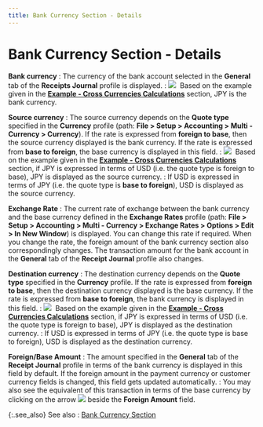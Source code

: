 ```yaml
---
title: Bank Currency Section - Details
---
```


# Bank Currency Section - Details


**Bank currency**
: The currency of the bank account selected in the  **General** tab of the **Receipts 
 Journal** profile is displayed.
: ![]({{site.acc_baseurl}}/img/example.gif)  Based  on the example given in the [**Example - Cross Currencies Calculations**]({{site.acc_baseurl}}/misc/example_cross_currency_calculations_receipts.html)  section, JPY is the bank currency.


**Source currency**
: The source currency depends on the **Quote 
 type** specified in the **Currency**  profile (path: **File &gt; Setup &gt; Accounting 
 &gt; Multi - Currency &gt; Currency**). If the rate is expressed  from **foreign to base**, then the  source currency displayed is the bank currency. If the rate is expressed  from **base to foreign**, the base  currency is displayed in this field.
: ![]({{site.acc_baseurl}}/img/example.gif)  Based  on the example given in the [**Example - Cross Currencies Calculations**]({{site.acc_baseurl}}/misc/example_cross_currency_calculations_receipts.html)  section, if JPY is expressed in terms of USD (i.e. the quote type is foreign  to base), JPY is displayed as the source currency.
: If USD is expressed in terms of JPY (i.e.  the quote type is **base to foreign**),  USD is displayed as the source currency.


**Exchange Rate**
: The current rate of exchange between the bank currency  and the base currency defined in the **Exchange 
 Rates** profile (path: **File &gt; 
 Setup &gt; Accounting &gt; Multi - Currency &gt; Exchange Rates &gt; Options 
 &gt; Edit &gt; In New Window**) is displayed. You can change this  rate if required. When you change the rate, the foreign amount of the  bank currency section also correspondingly changes. The transaction amount  for the bank account in the **General**  tab of the **Receipt Journal** profile  also changes.


**Destination currency**
: The destination currency depends on the **Quote 
 type** specified in the **Currency**  profile. If the rate is expressed from **foreign 
 to base**, then the destination currency displayed is the base currency.  If the rate is expressed from **base to 
 foreign**, the bank currency is displayed in this field.
: ![]({{site.acc_baseurl}}/img/example.gif)  Based  on the example given in the [**Example - Cross Currencies Calculations**]({{site.acc_baseurl}}/misc/example_cross_currency_calculations_receipts.html)  section, if JPY is expressed in terms of USD (i.e. the quote type is foreign  to base), JPY is displayed as the destination currency.
: If USD is expressed in terms of JPY (i.e.  the quote type is base to foreign), USD is displayed as the destination  currency.


**Foreign/Base Amount**
: The amount specified in the **General** tab of the **Receipt Journal** profile  in terms of the bank currency is displayed in this field by default. If  the foreign amount in the payment currency or customer currency fields  is changed, this field gets updated automatically.
: You may also see the equivalent of this transaction  in terms of the base currency by clicking on the arrow ![]({{site.acc_baseurl}}/img/act_drop_down_button.gif) beside  the **Foreign Amount** field.


{:.see_also}
See also
: [Bank  Currency Section]({{site.acc_baseurl}}/misc/bank_currency_section_step_by_step_receipt_journal.html)
